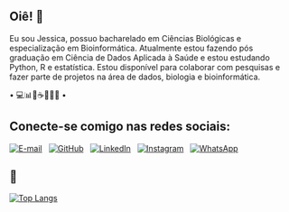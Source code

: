 ## Oiê! 👋

Eu sou Jessica, possuo bacharelado em Ciências Biológicas e especialização em Bioinformática. Atualmente estou fazendo pós graduação em Ciência de Dados Aplicada à Saúde e estou estudando Python, R e estatística. Estou disponível para colaborar com pesquisas e fazer parte de projetos na área de dados, biologia e bioinformática. 

• 💻📊🥼☕🔬🧬📖 •

## Conecte-se comigo nas redes sociais: 

[![E-mail](https://img.shields.io/badge/-Email-81a1c1?style=for-the-badge&logo=microsoft-outlook&logoColor=81a1c1)](mailto:jessicasilvacodes@gmail.com) ‎ ‎  [![GitHub](https://img.shields.io/badge/GitHub-100000?style=for-the-badge&logo=github&logoColor=white)](https://github.com/jessicasilvacodes) ‎ ‎  [![LinkedIn](https://img.shields.io/badge/LinkedIn-0077B5?style=for-the-badge&logo=linkedin&logoColor=white)](https://www.linkedin.com/in/sdsjessica/) ‎ ‎  [![Instagram](https://img.shields.io/badge/-Instagram-%23E4405F?style=for-the-badge&logo=instagram&logoColor=white)](https://www.instagram.com/sds.jessica/) ‎ ‎  [![WhatsApp](https://img.shields.io/badge/WhatsApp-25D366?style=for-the-badge&logo=whatsapp&logoColor=white)](https://wa.me/+5571981948502)


## 🤍

[![Top Langs](https://github-readme-stats.vercel.app/api/top-langs/?username=jessicasilvacodes&theme=nord&layout=compact&hide=jupyter%20notebook)](https://github.com/anuraghazra/github-readme-stats)


<!--
**jessicasilvacodes/jessicasilvacodes** is a ✨ _special_ ✨ repository because its `README.md` (this file) appears on your GitHub profile.

Here are some ideas to get you started:

- 🔭 I’m currently working on ...
- 🌱 I’m currently learning ...
- 👯 I’m looking to collaborate on ...
- 🤔 I’m looking for help with ...
- 💬 Ask me about ...
- 📫 How to reach me: ...
- 😄 Pronouns: ...
- ⚡ Fun fact: ...
-->
